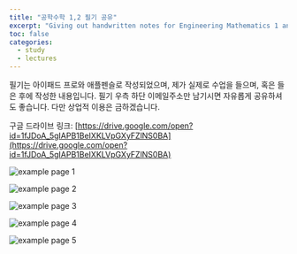 ```yaml
---
title: "공학수학 1,2 필기 공유"
excerpt: "Giving out handwritten notes for Engineering Mathematics 1 and 2"
toc: false
categories:
  - study
  - lectures
---
```


필기는 아이패드 프로와 애플펜슬로 작성되었으며, 제가 실제로 수업을 들으며, 혹은 들은 후에 작성한 내용입니다. 필기 우측 하단 이메일주소만 남기시면 자유롭게 공유하셔도 좋습니다. 다만 상업적 이용은 금하겠습니다.

구글 드라이브 링크: [https://drive.google.com/open?id=1fJDoA_5gIAPB1BeIXKLVpGXyFZlNS0BA](https://drive.google.com/open?id=1fJDoA_5gIAPB1BeIXKLVpGXyFZlNS0BA)

![example page 1](/assets/images/posts/2018-10-31-EM1.png)

![example page 2](/assets/images/posts/2018-10-31-EM2.png)

![example page 3](/assets/images/posts/2018-10-31-EM3.png)

![example page 4](/assets/images/posts/2018-10-31-EM4.png)

![example page 5](/assets/images/posts/2018-10-31-EM5.png)
